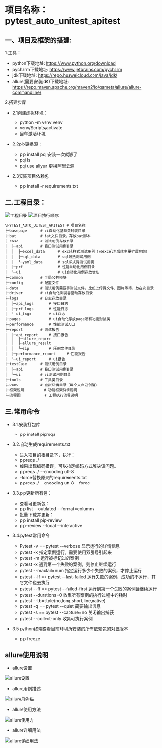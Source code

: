 # 项目名称：pytest_auto_unitest_apitest

## 一、项目及框架的搭建:

1.工具：

- python下载地址: https://www.python.org/download
- pycharm下载地址: https://www.jetbrains.com/pycharm
- jdk下载地址: https://repo.huaweicloud.com/java/jdk/
- allure(需要安装jdK)下载地址: https://repo.maven.apache.org/maven2/io/qameta/allure/allure-commandline/

2.搭建步骤

- 2.1创建虚拟环境：
    - python -m venv venv
    - venv/Scripts/activate
    - 回车激活环境
- 2.2pip更换源：
    - pip install pqi 安装一次就够了
    - pqi ls
    - pqi use aliyun 更换阿里云源

- 2.3安装项目依赖包
    - pip install -r requirements.txt

## 二.工程目录：

![工程目录](./流程图/工程目录.png)
![项目执行顺序](./流程图/项目执行顺序.png)

```text.
\PYTEST_AUTO_UITEST_APITEST # 项目名称
├─basepage      # ui自动化基础类封装目录 
├─bat           # bat文件目录，存放bat脚本
├─case          # 测试用例存放目录
│  ├─api        # 接口测试用例目录
│  │  ├─excel_data      # excel样式测试用例（已excel为后续主要扩展方向）
│  │  ├─sql_data        # sql眼熟测试用例
│  │  └─yaml_data       # sql样式得测试用例
│  ├─prf                # 性能自动化用例目录
│  └─ui                 # ui自动化用例存放地址
├─common        # 全局公共模块
├─config        # 配置文件
├─data          # 测试用例需要得测试文件，比如上传得文件、图片等待，放在次目录
├─driver        # ui自动化浏览器驱动存放目录
├─logs          # 日志存放目录
│  ├─api_logs       # 接口日志
│  ├─prf_logs       # 性能日志
│  └─ui_logs        # ui日志
├─pages             # ui自动化存放page所有功能封装类
├─performance       # 性能测试入口
├─report        # 测试报告
│  ├─api_report     # 接口报告
│  │  ├─allure_report
│  │  ├─allure_result
│  │  └─zip         # 压缩文件目录
│  ├─performance_report     # 性能报告
│  └─ui_report      # ui报告
├─testCase      # 测试用例目录
│  ├─api        # 接口测试用例目录
│  └─ui         # ui测试用例目录
├─tools         # 工具类目录
├─venv          # 虚拟环境目录（每个人自己创建）
├─框架说明         # 功能框架详情说明 
└─流程图           # 工程执行流程说明
```

## 三.常用命令

- 3.1.安装打包库
    - pip install pipreqs

- 3.2.自动生成requirements.txt
    - 进入项目的根目录下，执行：
    - pipreqs ./
    - 如果出现编码错误，可以指定编码方式解决该问题。
    - pipreqs ./ --encoding utf-8
    - -force替换原来的requirements.txt
    - pipreqs ./ --encoding utf-8 --force

- 3.3.pip更新所有包：
    - 查看可更新包：
    - pip list --outdated --format=columns
    - 批量下载并更新：
    - pip install pip-review
    - pip-review --local --interactive

- 3.4.pytest常用命令
    - Pytest -v == pytest --verbose 显示运行的详情信息
    - pytest -k 指定案例运行，需要使用双引号引起来
    - pytest -m 运行被标记过的案例
    - pytest -x 遇到第一个失败的案例，则停止继续运行
    - pytest --maxfail=num 指定运行多少个失败的案例，才停止运行
    - pytest --lf == pytest --last-failed 运行失败的案例，成功的不运行，其它文件也去执行
    - pytest --ff == pytest --failed-first 运行到第一个失败的案例且继续运行
    - pytest --durations=0 收集所有案例的执行过程中的耗时
    - pytest --tb=style(no,long,short,line,native)
    - pytest -q == pytest --quiet 简要输出信息
    - pytest -s == pytest --capture=no 关闭输出捕获
    - pytest --collect-only 收集可执行案例

- 3.5 python终端查看目前环境所安装的所有依赖包的对应版本
    - pip freeze

## allure使用说明

- allure设置

![allure设置](./流程图/allure设置.png)

- allure用例描述

![allure用例描](./流程图/allure用例描述.png)

- allure使用方法

![allure使用方](./流程图/allure使用方法.png)

- allure详细用法

![allure详细用法](./流程图/allure详细用法.png)
